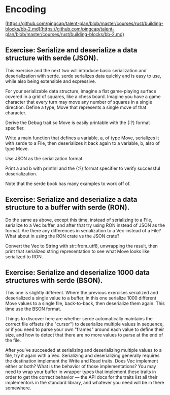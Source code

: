 # Encoding

[https://github.com/pingcap/talent-plan/blob/master/courses/rust/building-blocks/bb-2.md](https://github.com/pingcap/talent-plan/blob/master/courses/rust/building-blocks/bb-2.md)

## Exercise: Serialize and deserialize a data structure with serde (JSON).

This exercise and the next two will introduce basic serialization and deserialization with serde. serde serializes data quickly and is easy to use, while also being extensible and expressive.

For your serializable data structure, imagine a flat game-playing surface covered in a grid of squares, like a chess board. Imagine you have a game character that every turn may move any number of squares in a single direction. Define a type, Move that represents a single move of that character.

Derive the Debug trait so Move is easily printable with the {:?} format specifier.

Write a main function that defines a variable, a, of type Move, serializes it with serde to a File, then deserializes it back again to a variable, b, also of type Move.

Use JSON as the serialization format.

Print a and b with println! and the {:?} format specifier to verify successful deserialization.

Note that the serde book has many examples to work off of.

## Exercise: Serialize and deserialize a data structure to a buffer with serde (RON).

Do the same as above, except this time, instead of serializing to a File, serialize to a Vec<u8> buffer, and after that try using RON instead of JSON as the format. Are there any differences in serialization to a Vec instead of a File? What about in using the RON crate vs the JSON crate?

Convert the Vec<u8> to String with str::from_utf8, unwrapping the result, then print that serialized string representation to see what Move looks like serialized to RON.

## Exercise: Serialize and deserialize 1000 data structures with serde (BSON).

This one is slightly different. Where the previous exercises serialized and deserialized a single value to a buffer, in this one serialize 1000 different Move values to a single file, back-to-back, then deserialize them again. This time use the BSON format.

Things to discover here are whether serde automatically maintains the correct file offsets (the "cursor") to deserialize multiple values in sequence, or if you need to parse your own "frames" around each value to define their size, and how to detect that there are no more values to parse at the end of the file.

After you've succeeded at serializing and deserializing multiple values to a file, try it again with a Vec<u8>. Serializing and deserializing generally requires the destination implement the Write and Read traits. Does Vec<u8> implement either or both? What is the behavior of those implementations? You may need to wrap your buffer in wrapper types that implement these traits in order to get the correct behavior — the API docs for the traits list all their implementors in the standard library, and whatever you need will be in there somewhere.

